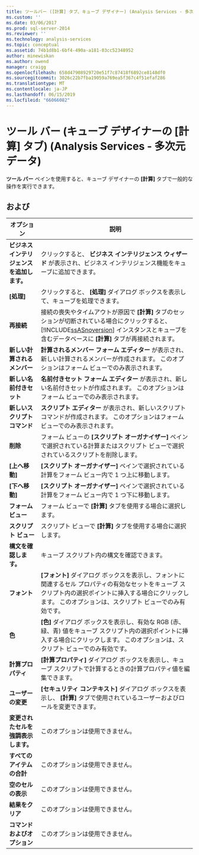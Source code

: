 ```yaml
---
title: ツールバー ([計算] タブ、キューブ デザイナー) (Analysis Services - 多次元データ) |Microsoft Docs
ms.custom: ''
ms.date: 03/06/2017
ms.prod: sql-server-2014
ms.reviewer: ''
ms.technology: analysis-services
ms.topic: conceptual
ms.assetid: 74b1d8b1-6bf4-490a-a181-03cc52348952
author: minewiskan
ms.author: owend
manager: craigg
ms.openlocfilehash: 658d47908929720e51f7c87418f6892ce8148df0
ms.sourcegitcommit: 3026c22b7fba19059a769ea5f367c4f51efaf286
ms.translationtype: MT
ms.contentlocale: ja-JP
ms.lasthandoff: 06/15/2019
ms.locfileid: "66066082"
---
```

# <a name="toolbar-calculations-tab-cube-designer-analysis-services---multidimensional-data"></a>ツール バー (キューブ デザイナーの [計算] タブ) (Analysis Services - 多次元データ)
  **ツール バー** ペインを使用すると、キューブ デザイナーの **[計算]** タブで一般的な操作を実行できます。  
  
## <a name="options"></a>および  
  
|オプション|説明|  
|------------|-----------------|  
|**ビジネス インテリジェンスを追加します。**|クリックすると、 **ビジネス インテリジェンス ウィザード** が表示され、ビジネス インテリジェンス機能をキューブに追加できます。|  
|**[処理]**|クリックすると、 **[処理]** ダイアログ ボックスを表示して、キューブを処理できます。|  
|**再接続**|接続の喪失やタイムアウトが原因で **[計算]** タブのセッションが切断されている場合にクリックすると、 [!INCLUDE[ssASnoversion](../includes/ssasnoversion-md.md)] インスタンスとキューブを含むデータベースに **[計算]** タブが再接続されます。|  
|**新しい計算されるメンバー**|**計算されるメンバー フォーム エディター** が表示され、新しい計算されるメンバーが作成されます。 このオプションはフォーム ビューでのみ表示されます。|  
|**新しい名前付きセット**|**名前付きセット フォーム エディター** が表示され、新しい名前付きセットが作成されます。 このオプションはフォーム ビューでのみ表示されます。|  
|**新しいスクリプト コマンド**|**スクリプト エディター** が表示され、新しいスクリプト コマンドが作成されます。 このオプションはフォーム ビューでのみ表示されます。|  
|**削除**|フォーム ビューの **[スクリプト オーガナイザー]** ペインで選択されている計算またはスクリプト ビューで選択されているスクリプトを削除します。|  
|**[上へ移動]**|**[スクリプト オーガナイザー]** ペインで選択されている計算をフォーム ビュー内で 1 つ上に移動します。|  
|**[下へ移動]**|**[スクリプト オーガナイザー]** ペインで選択されている計算をフォーム ビュー内で 1 つ下に移動します。|  
|**フォーム ビュー**|フォーム ビューで **[計算]** タブを使用する場合に選択します。|  
|**スクリプト ビュー**|スクリプト ビューで **[計算]** タブを使用する場合に選択します。|  
|**構文を確認します。**|キューブ スクリプト内の構文を確認できます。|  
|**フォント**|**[フォント]** ダイアログ ボックスを表示し、フォントに関連するセル プロパティの有効なセットをキューブ スクリプト内の選択ポイントに挿入する場合にクリックします。 このオプションは、スクリプト ビューでのみ有効です。|  
|**色**|**[色]** ダイアログ ボックスを表示し、有効な RGB (赤、緑、青) 値をキューブ スクリプト内の選択ポイントに挿入する場合にクリックします。 このオプションは、スクリプト ビューでのみ有効です。|  
|**計算プロパティ**|**[計算プロパティ]** ダイアログ ボックスを表示し、キューブ スクリプトで計算するときの計算プロパティ値を編集できます。|  
|**ユーザーの変更**|**[セキュリティ コンテキスト]** ダイアログ ボックスを表示し、 **[計算]** タブで使用されているユーザーおよびロールを変更できます。|  
|**変更されたセルを強調表示します。**|このオプションは使用できません。|  
|**すべてのアイテムの合計**|このオプションは使用できません。|  
|**空のセルの表示**|このオプションは使用できません。|  
|**結果をクリア**|このオプションは使用できません。|  
|**コマンドおよびオプション**|このオプションは使用できません。|  
  
  
